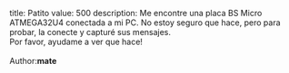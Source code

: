 title: Patito
value: 500
description: Me encontre una placa BS Micro ATMEGA32U4 conectada a mi PC. No estoy seguro que hace, pero para probar, la conecte y capturé sus mensajes.<br>Por favor, ayudame a ver que hace!<br><br>Author:<strong>mate</strong>